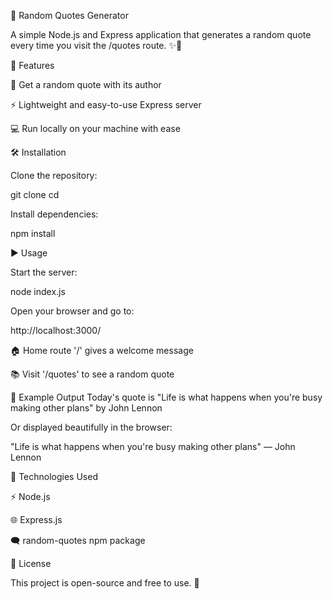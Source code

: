 🌟 Random Quotes Generator

A simple Node.js and Express application that generates a random quote every time you visit the /quotes route. ✨📜

🚀 Features

📝 Get a random quote with its author

⚡ Lightweight and easy-to-use Express server

💻 Run locally on your machine with ease

🛠️ Installation

Clone the repository:

git clone <your-repo-url>
cd <your-repo-folder>


Install dependencies:

npm install

▶️ Usage

Start the server:

node index.js


Open your browser and go to:

http://localhost:3000/


🏠 Home route '/' gives a welcome message

📚 Visit '/quotes' to see a random quote

💬 Example Output
Today's quote is "Life is what happens when you're busy making other plans" by John Lennon


Or displayed beautifully in the browser:

"Life is what happens when you're busy making other plans"
— John Lennon

🧰 Technologies Used

⚡ Node.js

🌐 Express.js

🗨️ random-quotes npm package

📜 License

This project is open-source and free to use. 👐
